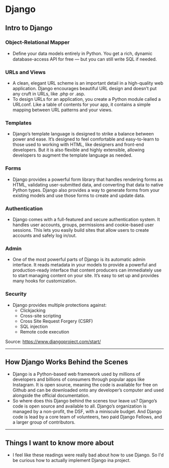 # Django

## Intro to Django

### Object-Relational Mapper

* Deﬁne your data models entirely in Python. You get a rich, dynamic database-access API for free — but you can still write SQL if needed.

### URLs and Views

* A clean, elegant URL scheme is an important detail in a high-quality web application. Django encourages beautiful URL design and doesn’t put any cruft in URLs, like .php or .asp.
* To design URLs for an application, you create a Python module called a URLconf. Like a table of contents for your app, it contains a simple mapping between URL patterns and your views.

### Templates

* Django’s template language is designed to strike a balance between power and ease. It’s designed to feel comfortable and easy-to-learn to those used to working with HTML, like designers and front-end developers. But it is also flexible and highly extensible, allowing developers to augment the template language as needed.

### Forms

* Django provides a powerful form library that handles rendering forms as HTML, validating user-submitted data, and converting that data to native Python types. Django also provides a way to generate forms from your existing models and use those forms to create and update data.

### Authentication

* Django comes with a full-featured and secure authentication system. It handles user accounts, groups, permissions and cookie-based user sessions. This lets you easily build sites that allow users to create accounts and safely log in/out.

### Admin

* One of the most powerful parts of Django is its automatic admin interface. It reads metadata in your models to provide a powerful and production-ready interface that content producers can immediately use to start managing content on your site. It’s easy to set up and provides many hooks for customization.

### Security

* Django provides multiple protections against:
  * Clickjacking
  * Cross-site scripting
  * Cross Site Request Forgery (CSRF)
  * SQL injection
  * Remote code execution

Source: <https://www.djangoproject.com/start/>

***

## How Django Works Behind the Scenes

* Django is a Python-based web framework used by millions of developers and billions of consumers through popular apps like Instagram. It is open source, meaning the code is available for free on Github and can be downloaded onto any developer’s computer and used alongside the official documentation.
* So where does this Django behind the scenes tour leave us? Django’s code is open source and available to all. Django’s organization is managed by a non-profit, the DSF, with a miniscule budget. And Django code is lead by a core team of volunteers, two paid Django Fellows, and a larger group of contributors.

***

## Things I want to know more about

* I feel like these readings were really bad about how to use Django. So I'd be curious how to actually implement Django ina  project.
